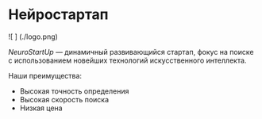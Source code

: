 # Нейростартап

![ ] (./logo.png)

*NeuroStartUp*  — динамичный развивающийся стартап, фокус на поиске с использованием
новейших технологий искусственного интеллекта.

Наши преимущества:
* Высокая точность определения
* Высокая скорость поиска
* Низкая цена
